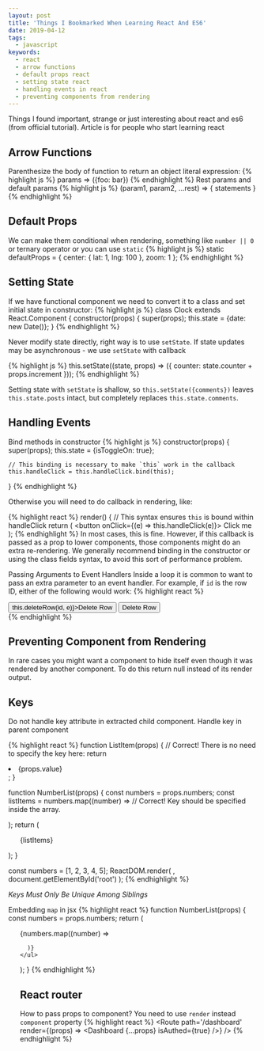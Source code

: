 ```yaml
---
layout: post
title: 'Things I Bookmarked When Learning React And ES6'
date: 2019-04-12
tags:
  - javascript
keywords:
  - react
  - arrow functions
  - default props react
  - setting state react
  - handling events in react
  - preventing components from rendering
---
```


Things I found important, strange or just interesting about react and es6 (from official tutorial). Article is for people who start learning react

## Arrow Functions

Parenthesize the body of function to return an object literal expression:
{% highlight js %}
params => ({foo: bar})
{% endhighlight %}
Rest params and default params
{% highlight js %}
(param1, param2, ...rest) => { statements }
{% endhighlight %}

<!--more-->

## Default Props

We can make them conditional when rendering, something like `number || 0` or ternary operator or you can use `static`
{% highlight js %}
static defaultProps = {
center: {
lat: 1,
lng: 100
},
zoom: 1
};
{% endhighlight %}

## Setting State

If we have functional component we need to convert it to a class and set initial state in constructor:
{% highlight js %}
class Clock extends React.Component {
constructor(props) {
super(props);
this.state = {date: new Date()};
}
{% endhighlight %}

Never modify state directly, right way is to use `setState`. If state updates may be asynchronous - we use `setState` with callback

{% highlight js %}
this.setState((state, props) => ({
counter: state.counter + props.increment
}));
{% endhighlight %}

Setting state with `setState` is shallow, so `this.setState({comments})` leaves `this.state.posts` intact, but completely replaces `this.state.comments`.

## Handling Events

Bind methods in constructor
{% highlight js %}
constructor(props) {
super(props);
this.state = {isToggleOn: true};

    // This binding is necessary to make `this` work in the callback
    this.handleClick = this.handleClick.bind(this);

}
{% endhighlight %}

Otherwise you will need to do callback in rendering, like:

{% highlight react %}
render() {
// This syntax ensures `this` is bound within handleClick
return (
<button onClick={(e) => this.handleClick(e)}>
Click me
</button>
);
{% endhighlight %}
In most cases, this is fine. However, if this callback is passed as a prop to lower components, those components might do an extra re-rendering. We generally recommend binding in the constructor or using the class fields syntax, to avoid this sort of performance problem.

Passing Arguments to Event Handlers
Inside a loop it is common to want to pass an extra parameter to an event handler. For example, if `id` is the row ID, either of the following would work:
{% highlight react %}

<div>
  <button onClick={(e) => this.deleteRow(id, e)}>Delete Row</button>
  <button onClick={this.deleteRow.bind(this, id)}>Delete Row</button>
</div>
{% endhighlight %}

## Preventing Component from Rendering

In rare cases you might want a component to hide itself even though it was rendered by another component. To do this return null instead of its render output.

## Keys

Do not handle key attribute in extracted child component. Handle key in parent component

{% highlight react %}
function ListItem(props) {
// Correct! There is no need to specify the key here:
return <li>{props.value}</li>;
}

function NumberList(props) {
const numbers = props.numbers;
const listItems = numbers.map((number) =>
// Correct! Key should be specified inside the array.
<ListItem key={number.toString()}
              value={number} />

);
return (
<ul>
{listItems}
</ul>
);
}

const numbers = [1, 2, 3, 4, 5];
ReactDOM.render(
<NumberList numbers={numbers} />,
document.getElementById('root')
);
{% endhighlight %}

_Keys Must Only Be Unique Among Siblings_

Embedding `map` in jsx
{% highlight react %}
function NumberList(props) {
const numbers = props.numbers;
return (
<ul>
{numbers.map((number) =>
<ListItem key={number.toString()}
                  value={number} />

      )}
    </ul>

);
}
{% endhighlight %}

## React router

How to pass props to component? You need to use `render` instead `component` property
{% highlight react %}
<Route
path='/dashboard'
render={(props) => <Dashboard {...props} isAuthed={true} />}
/>
{% endhighlight %}
